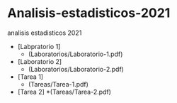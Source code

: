 # Analisis-estadisticos-2021
analisis estadisticos 2021

* [Labpratorio 1] 
  * (Laboratorios/Laboratorio-1.pdf)
* [Laboratorio 2]
  * (Laboratorios/Laboratorio-2.pdf)
* [Tarea 1] 
  * (Tareas/Tarea-1.pdf)
* [Tarea 2] 
  *(Tareas/Tarea-2.pdf)
